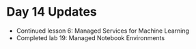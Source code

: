 # Day 14 Updates

- Continued lesson 6: Managed Services for Machine Learning
- Completed lab 19: Managed Notebook Environments
